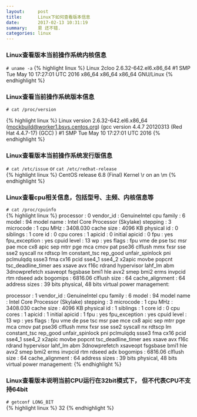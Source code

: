```yaml
---
layout:     post
title:      Linux下如何查看版本信息
date:       2017-02-13 10:31:19
summary:    恩 还不错.
categories: linux 
---
```



### **Linux查看版本当前操作系统内核信息**  
```# uname -a```
{% highlight linux %}
    Linux 2cloo 2.6.32-642.el6.x86_64 #1 SMP Tue May 10 17:27:01 UTC 2016 x86_64 x86_64 x86_64 GNU/Linux
{% endhighlight %}


### **Linux查看当前操作系统版本信息**  
```# cat /proc/version```
   
{% highlight linux %}
Linux version 2.6.32-642.el6.x86_64 (mockbuild@worker1.bsys.centos.org) (gcc version 4.4.7 20120313 (Red Hat 4.4.7-17) (GCC) ) #1 SMP Tue May 10 17:27:01 UTC 2016
{% endhighlight %}


### **Linux查看版本当前操作系统发行版信息**   
```# cat /etc/issue``` or ```cat /etc/redhat-release```  
{% highlight linux %}
CentOS release 6.8 (Final)
Kernel \r on an \m
{% endhighlight %}


### **Linux查看cpu相关信息，包括型号、主频、内核信息等**  
```# cat /proc/cpuinfo```  
{% highlight linux %}
processor	: 0
vendor_id	: GenuineIntel
cpu family	: 6
model		: 94
model name	: Intel Core Processor (Skylake)
stepping	: 3
microcode	: 1
cpu MHz		: 3408.030
cache size	: 4096 KB
physical id	: 0
siblings	: 1
core id		: 0
cpu cores	: 1
apicid		: 0
initial apicid	: 0
fpu		: yes
fpu_exception	: yes
cpuid level	: 13
wp		: yes
flags		: fpu vme de pse tsc msr pae mce cx8 apic sep mtrr pge mca cmov pat pse36 clflush mmx fxsr sse sse2 syscall nx rdtscp lm constant_tsc rep_good unfair_spinlock pni pclmulqdq ssse3 fma cx16 pcid sse4_1 sse4_2 x2apic movbe popcnt tsc_deadline_timer aes xsave avx f16c rdrand hypervisor lahf_lm abm 3dnowprefetch xsaveopt fsgsbase bmi1 hle avx2 smep bmi2 erms invpcid rtm rdseed adx
bogomips	: 6816.06
clflush size	: 64
cache_alignment	: 64
address sizes	: 39 bits physical, 48 bits virtual
power management:

processor	: 1
vendor_id	: GenuineIntel
cpu family	: 6
model		: 94
model name	: Intel Core Processor (Skylake)
stepping	: 3
microcode	: 1
cpu MHz		: 3408.030
cache size	: 4096 KB
physical id	: 1
siblings	: 1
core id		: 0
cpu cores	: 1
apicid		: 1
initial apicid	: 1
fpu		: yes
fpu_exception	: yes
cpuid level	: 13
wp		: yes
flags		: fpu vme de pse tsc msr pae mce cx8 apic sep mtrr pge mca cmov pat pse36 clflush mmx fxsr sse sse2 syscall nx rdtscp lm constant_tsc rep_good unfair_spinlock pni pclmulqdq ssse3 fma cx16 pcid sse4_1 sse4_2 x2apic movbe popcnt tsc_deadline_timer aes xsave avx f16c rdrand hypervisor lahf_lm abm 3dnowprefetch xsaveopt fsgsbase bmi1 hle avx2 smep bmi2 erms invpcid rtm rdseed adx
bogomips	: 6816.06
clflush size	: 64
cache_alignment	: 64
address sizes	: 39 bits physical, 48 bits virtual
power management:
{% endhighlight %}

### **Linux查看版本说明当前CPU运行在32bit模式下， 但不代表CPU不支持64bit**
```# getconf LONG_BIT```  
{% highlight linux %}
32
{% endhighlight %}
